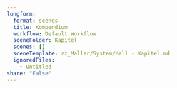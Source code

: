 ```yaml
---
longform:
  format: scenes
  title: Kompendium
  workflow: Default Workflow
  sceneFolder: Kapitel
  scenes: []
  sceneTemplate: zz_Mallar/System/Mall - Kapitel.md
  ignoredFiles:
    - Untitled
share: "False"
---
```

